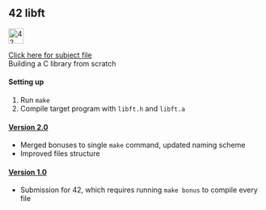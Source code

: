 ## 42 libft

<img src="https://github.com/eesuhn/c-piscine-14/assets/102596628/1c7ed51d-6afa-410b-ae89-92557236b064" alt="42 logo" width="30" />

[Click here for subject file](./en.subject.pdf) <br>
Building a C library from scratch

#### Setting up
1. Run `make`
2. Compile target program with `libft.h` and `libft.a`

#### [Version 2.0](https://github.com/eesuhn/42-libft/releases/tag/v2.0)
- Merged bonuses to single `make` command, updated naming scheme
- Improved files structure

#### [Version 1.0](https://github.com/eesuhn/42-libft/releases/tag/v1.0)
- Submission for 42, which requires running `make bonus` to compile every file
